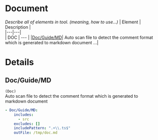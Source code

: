 # Document
*Describe all of elements in tool. (meaning, how to use...)*
| Element | Description |  
|---|---|  
| DOC | --- |
|[Doc/Guide/MD](#Doc%2FDoc%2FGuide%2FMD)| Auto scan file to detect the comment format which is generated to markdown document ...|  
  
  
# Details
## Doc/Guide/MD <a name="Doc%2FDoc%2FGuide%2FMD"></a>  
`(Doc)`  
Auto scan file to detect the comment format which is generated to markdown document  

```yaml
- Doc/Guide/MD:
    includes:
      - src
    excludes: []
    includePattern: ".+\\.ts$"
    outFile: /tmp/doc.md
```

<br/>

  